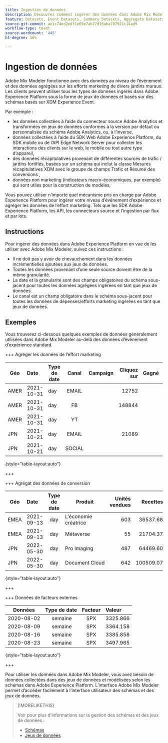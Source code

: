 ```yaml
---
title: Ingestion de données
description: Découvrez comment ingérer des données dans Adobe Mix Modeler.
feature: Datasets, Event Datasets, Summary Datasets, Aggregate Datasets
source-git-commit: ae1c74ed2edf1e69e7ab77d16aba797921c14ad9
workflow-type: tm+mt
source-wordcount: '445'
ht-degree: 16%

---
```



# Ingestion de données

Adobe Mix Modeler fonctionne avec des données au niveau de l’événement et des données agrégées sur les efforts marketing de divers jardins muraux. Les clients peuvent utiliser tous les types de données ingérés dans Adobe Experience Platform sous la forme de jeux de données et basés sur des schémas basés sur XDM Experience Event.

Par exemple :

* les données collectées à l’aide du connecteur source Adobe Analytics et transformées en jeux de données conformes à la version par défaut ou personnalisée du schéma Adobe Analytics, ou, à l’inverse,
* données collectées à l’aide du SDK Web Adobe Experience Platform, du SDK mobile ou de l’API Edge Network Server pour collecter les interactions des clients sur le web, le mobile ou tout autre type d’appareil,
* des données récapitulatives provenant de différentes sources de trafic / jardins fortifiés, basées sur un schéma qui inclut la classe Mesures récapitulatives XDM avec le groupe de champs Trafic et Résumé des conversions ,
* données non marketing (indicateurs macro-économiques, par exemple) qui sont utiles pour la construction de modèles,

Vous pouvez utiliser n’importe quel mécanisme pris en charge par Adobe Experience Platform pour ingérer votre niveau d’événement d’expérience et agréger les données de l’effort marketing. Tels que les SDK Adobe Experience Platform, les API, les connecteurs source et l’ingestion par flux et par lots.


## Instructions

Pour ingérer des données dans Adobe Experience Platform en vue de les utiliser avec Adobe Mix Modeler, suivez ces instructions :

* Il ne doit pas y avoir de chevauchement dans les données incrémentielles ajoutées aux jeux de données.
* Toutes les données provenant d’une seule source doivent être de la même granularité.
* La date et la granularité sont des champs obligatoires du schéma sous-jacent pour toutes les données agrégées ingérées en tant que jeux de données.
* Le canal est un champ obligatoire dans le schéma sous-jacent pour toutes les données de dépenses/efforts marketing ingérées en tant que jeux de données.


## Exemples

Vous trouverez ci-dessous quelques exemples de données généralement utilisées dans Adobe Mix Modeler au-delà des données d’événement d’expérience standard.

+++ Agréger les données de l’effort marketing

| Géo | Date | Type de date | Canal | Campaign | Cliquez sur | Gagné | Engagement | Impression | Ouvrir | Détenu | Envoyés |
|---|:--|---|:---:|---|--:|---|--:|---|---|---|--:|
| AMER | 2021-10-31 | day | EMAIL | | 12752 | | | | | | 1132945 |
| AMER | 2021-10-31 | day | FB | | 148844 | | | | | | |
| AMER | 2021-10-31 | day | YT | | | | 2314452 | | | | |
| JPN | 2021-10-21 | day | EMAIL | | 21089 | | | | | | 3283626 |
| JPN | 2021-10-21 | day | SOCIAL | | | | 621 | | | | |

{style="table-layout:auto"}

+++

+++ Agrégat des données de conversion

| Géo | Date | Type de date | Produit | Unités vendues | Recettes |
|---|:---|:---:|---|--:|--:|
| EMEA | 2021-09-13 | day | L&#39;économie créatrice | 603 | 36537.68 |
| EMEA | 2021-09-13 | day | Métaverse | 55 | 21704.37 |
| JPN | 2022-05-30 | day | Pro Imaging | 487 | 64469.60 |
| JPN | 2022-05-30 | day | Document Cloud | 642 | 100509.07 |

{style="table-layout:auto"}

+++

+++ Données de facteurs externes

| Données | Type de date | Facteur | Valeur |
|---|:---:|:---:|:---|
| 2020-08-02 |  semaine | SPX | 3325.866 |
| 2020-08-09 |  semaine | SPX | 3364.158 |
| 2020-08-16 |  semaine | SPX | 3385.858 |
| 2020-08-23 |  semaine | SPX | 3497.965 |

{style="table-layout:auto"}

+++

Pour utiliser les données dans Adobe Mix Modeler, vous avez besoin de données collectées dans des jeux de données et modélisées selon les schémas dans Adobe Experience Platform. L’interface Adobe Mix Modeler permet d’accéder facilement à l’interface utilisateur des schémas et des jeux de données.

>[!MORELIKETHIS]
>
>Voir pour plus d’informations sur la gestion des schémas et des jeux de données :
>
>* [Schémas](schemas.md)
>* [Jeux de données](datasets.md)
